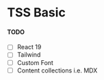 # TSS Basic

#### TODO

- [ ] React 19
- [ ] Tailwind
- [ ] Custom Font
- [ ] Content collections i.e. MDX

